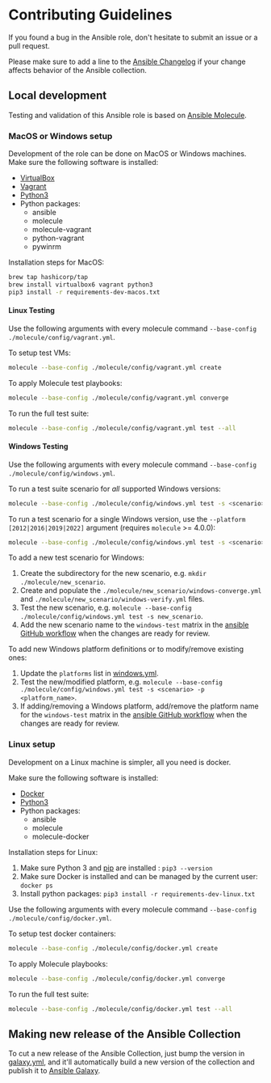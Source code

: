 # Contributing Guidelines

If you found a bug in the Ansible role, don't hesitate to submit an issue or a 
pull request.

Please make sure to add a line to the
[Ansible Changelog](https://github.com/signalfx/splunk-otel-collector/blob/main/deployments/ansible/CHANGELOG.md)
if your change affects behavior of the Ansible collection.

## Local development

Testing and validation of this Ansible role is based on 
[Ansible Molecule](https://molecule.readthedocs.io/en/latest/).

### MacOS or Windows setup

Development of the role can be done on MacOS or Windows machines. Make sure the
following software is installed:

- [VirtualBox](https://www.virtualbox.org/wiki/Downloads)
- [Vagrant](https://www.vagrantup.com/downloads)
- [Python3](https://www.python.org/downloads)
- Python packages:
  - ansible 
  - molecule
  - molecule-vagrant
  - python-vagrant
  - pywinrm

Installation steps for MacOS:

```sh
brew tap hashicorp/tap
brew install virtualbox6 vagrant python3
pip3 install -r requirements-dev-macos.txt
```

#### Linux Testing

Use the following arguments with every molecule command 
`--base-config ./molecule/config/vagrant.yml`.

To setup test VMs:
```sh
molecule --base-config ./molecule/config/vagrant.yml create
```

To apply Molecule test playbooks:
```sh
molecule --base-config ./molecule/config/vagrant.yml converge
```

To run the full test suite:
```sh
molecule --base-config ./molecule/config/vagrant.yml test --all
```

#### Windows Testing

Use the following arguments with every molecule command
`--base-config ./molecule/config/windows.yml`.

To run a test suite scenario for *all* supported Windows versions:
```sh
molecule --base-config ./molecule/config/windows.yml test -s <scenario>
```

To run a test scenario for a single Windows version, use the
`--platform [2012|2016|2019|2022]` argument (requires `molecule` >= 4.0.0):
```sh
molecule --base-config ./molecule/config/windows.yml test -s <scenario> --platform <windows version>
```

To add a new test scenario for Windows:
1. Create the subdirectory for the new scenario, e.g.
   `mkdir ./molecule/new_scenario`.
2. Create and populate the `./molecule/new_scenario/windows-converge.yml` and
   `./molecule/new_scenario/windows-verify.yml` files.
3. Test the new scenario, e.g.
   `molecule --base-config ./molecule/config/windows.yml test -s new_scenario`.
4. Add the new scenario name to the `windows-test` matrix in the
   [ansible GitHub workflow](../../../.github/workflows/ansible.yml) when the
   changes are ready for review.

To add new Windows platform definitions or to modify/remove existing ones:
1. Update the `platforms` list in
   [windows.yml](../molecule/config/windows.yml).
2. Test the new/modified platform, e.g.
   `molecule --base-config ./molecule/config/windows.yml test -s <scenario> -p <platform_name>`.
3. If adding/removing a Windows platform, add/remove the platform name for the
   `windows-test` matrix in the
   [ansible GitHub workflow](../../../.github/workflows/ansible.yml) when the
   changes are ready for review.

### Linux setup

Development on a Linux machine is simpler, all you need is docker. 

Make sure the following software is installed:

- [Docker](https://docs.docker.com/get-docker/)
- [Python3](https://www.python.org/downloads)
- Python packages:
  - ansible 
  - molecule
  - molecule-docker

Installation steps for Linux:

1. Make sure Python 3 and [pip](https://pip.pypa.io/en/stable/installing/) are installed : `pip3 --version`
1. Make sure Docker is installed and can be managed by the current user: `docker ps`
1. Install python packages: `pip3 install -r requirements-dev-linux.txt`

Use the following arguments with every molecule command 
`--base-config ./molecule/config/docker.yml`.

To setup test docker containers:
```sh
molecule --base-config ./molecule/config/docker.yml create
```

To apply Molecule playbooks:
```sh
molecule --base-config ./molecule/config/docker.yml converge
```

To run the full test suite:
```sh
molecule --base-config ./molecule/config/docker.yml test --all
```

## Making new release of the Ansible Collection

To cut a new release of the Ansible Collection, just bump the version in
[galaxy.yml](https://github.com/signalfx/splunk-otel-collector/blob/main/deployments/ansible/galaxy.yml),
and it'll automatically build a new version of the collection and publish it to 
[Ansible Galaxy](https://galaxy.ansible.com/signalfx/splunk_otel_collector).

